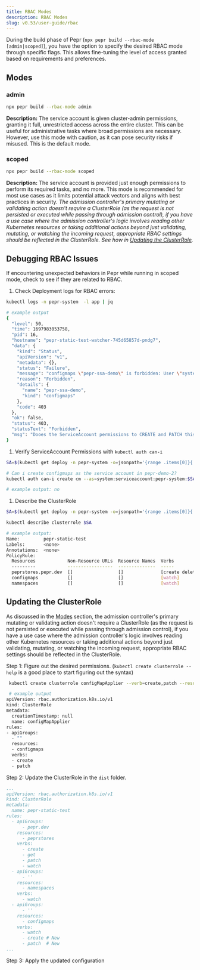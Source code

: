 ```yaml
---
title: RBAC Modes
description: RBAC Modes
slug: v0.53/user-guide/rbac
---
```



During the build phase of Pepr (`npx pepr build --rbac-mode [admin|scoped]`), you have the option to specify the desired RBAC mode through specific flags. This allows fine-tuning the level of access granted based on requirements and preferences.

## Modes

### admin

```bash
npx pepr build --rbac-mode admin
```

**Description:** The service account is given cluster-admin permissions, granting it full, unrestricted access across the entire cluster. This can be useful for administrative tasks where broad permissions are necessary. However, use this mode with caution, as it can pose security risks if misused. This is the default mode.

### scoped

```bash
npx pepr build --rbac-mode scoped
```

**Description:** The service account is provided just enough permissions to perform its required tasks, and no more. This mode is recommended for most use cases as it limits potential attack vectors and aligns with best practices in security. _The admission controller's primary mutating or validating action doesn't require a ClusterRole (as the request is not persisted or executed while passing through admission control), if you have a use case where the admission controller's logic involves reading other Kubernetes resources or taking additional actions beyond just validating, mutating, or watching the incoming request, appropriate RBAC settings should be reflected in the ClusterRole. See how in [Updating the ClusterRole](#updating-the-clusterrole)._

## Debugging RBAC Issues

If encountering unexpected behaviors in Pepr while running in scoped mode, check to see if they are related to RBAC.

1. Check Deployment logs for RBAC errors:

```bash
kubectl logs -n pepr-system  -l app | jq

# example output
{
  "level": 50,
  "time": 1697983053758,
  "pid": 16,
  "hostname": "pepr-static-test-watcher-745d65857d-pndg7",
  "data": {
    "kind": "Status",
    "apiVersion": "v1",
    "metadata": {},
    "status": "Failure",
    "message": "configmaps \"pepr-ssa-demo\" is forbidden: User \"system:serviceaccount:pepr-system:pepr-static-test\" cannot patch resource \"configmaps\" in API group \"\" in the namespace \"pepr-demo-2\"",
    "reason": "Forbidden",
    "details": {
      "name": "pepr-ssa-demo",
      "kind": "configmaps"
    },
    "code": 403
  },
  "ok": false,
  "status": 403,
  "statusText": "Forbidden",
  "msg": "Dooes the ServiceAccount permissions to CREATE and PATCH this ConfigMap?"
}
```

1. Verify ServiceAccount Permissions with `kubectl auth can-i`

```bash
SA=$(kubectl get deploy -n pepr-system -o=jsonpath='{range .items[0]}{.spec.template.spec.serviceAccountName}{"\n"}{end}')

# Can i create configmaps as the service account in pepr-demo-2?
kubectl auth can-i create cm --as=system:serviceaccount:pepr-system:$SA -n pepr-demo-2

# example output: no
```

1. Describe the ClusterRole

```bash
SA=$(kubectl get deploy -n pepr-system -o=jsonpath='{range .items[0]}{.spec.template.spec.serviceAccountName}{"\n"}{end}')

kubectl describe clusterrole $SA

# example output:
Name:         pepr-static-test
Labels:       <none>
Annotations:  <none>
PolicyRule:
  Resources            Non-Resource URLs  Resource Names  Verbs
  ---------            -----------------  --------------  -----
  peprstores.pepr.dev  []                 []              [create delete get list patch update watch]
  configmaps           []                 []              [watch]
  namespaces           []                 []              [watch]
```

## Updating the ClusterRole

As discussed in the [Modes](#modes) section, the admission controller's primary mutating or validating action doesn't require a ClusterRole (as the request is not persisted or executed while passing through admission control), if you have a use case where the admission controller's logic involves reading other Kubernetes resources or taking additional actions beyond just validating, mutating, or watching the incoming request, appropriate RBAC settings should be reflected in the ClusterRole.

Step 1: Figure out the desired permissions. (`kubectl create clusterrole --help` is a good place to start figuring out the syntax)

```bash
 kubectl create clusterrole configMapApplier --verb=create,patch --resource=configmap --dry-run=client -oyaml

 # example output
apiVersion: rbac.authorization.k8s.io/v1
kind: ClusterRole
metadata:
  creationTimestamp: null
  name: configMapApplier
rules:
- apiGroups:
  - ""
  resources:
  - configmaps
  verbs:
  - create
  - patch
```

Step 2: Update the ClusterRole in the `dist` folder.

```yaml
...
apiVersion: rbac.authorization.k8s.io/v1
kind: ClusterRole
metadata:
  name: pepr-static-test
rules:
  - apiGroups:
      - pepr.dev
    resources:
      - peprstores
    verbs:
      - create
      - get
      - patch
      - watch
  - apiGroups:
      - ''
    resources:
      - namespaces
    verbs:
      - watch
  - apiGroups:
      - ''
    resources:
      - configmaps
    verbs:
      - watch
      - create # New
      - patch  # New
...
```

Step 3: Apply the updated configuration

